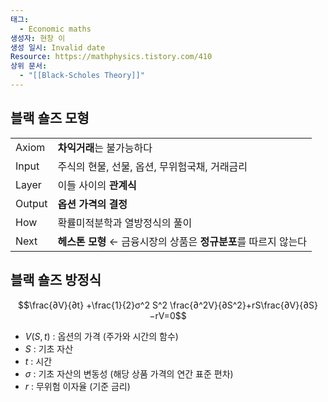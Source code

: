 ```yaml
---
태그:
  - Economic maths
생성자: 현창 이
생성 일시: Invalid date
Resource: https://mathphysics.tistory.com/410
상위 문서:
  - "[[Black-Scholes Theory]]"
---
```

## 블랙 숄즈 모형

|   |   |
|---|---|
|Axiom|**차익거래**는 불가능하다|
|Input|주식의 현물, 선물, 옵션, 무위험국채, 거래금리|
|Layer|이들 사이의 **관계식**|
|Output|**옵션 가격의 결정**|
|How|확률미적분학과 열방정식의 풀이|
|Next|**헤스톤 모형** ← 금융시장의 상품은 **정규분포**를 따르지 않는다|

  

## 블랙 숄즈 방정식

$$\frac{∂V}{∂t} +\frac{1}{2}σ^2 S^2 \frac{∂^2V}{∂S^2}+rS\frac{∂V}{∂S}−rV=0$$

- $V(S,t)$ : 옵션의 가격 (주가와 시간의 함수)
- $S$ : 기초 자산
- $t$ : 시간
- $\sigma$ : 기초 자산의 변동성 (해당 상품 가격의 연간 표준 편차)
- $r$ : 무위험 이자율 (기준 금리)